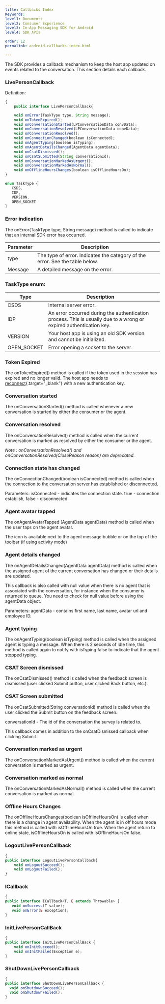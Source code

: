 ```yaml
---
title: Callbacks Index
Keywords:
level1: Documents
level2: Consumer Experience
level3: In-App Messaging SDK for Android
level4: SDK APIs

order: 12
permalink: android-callbacks-index.html

---
```


The SDK provides a callback mechanism to keep the host app updated on events related to the conversation. This section details each callback.

### LivePersonCallback 

Definition:

```javascript
{
    public interface LivePersonCallback{

    void onError(TaskType type, String message);
    void onTokenExpired();
    void onConversationStarted(LPConversationData convData);
    void onConversationResolved(LPConversationData convData);
    void onConversationResolved();
    void onConnectionChanged(boolean isConnected);
    void onAgentTyping(boolean isTyping);
    void onAgentDetailsChanged(AgentData agentData);
    void onCsatDismissed();
    void onCsatSubmitted(String conversationId);
    void onConversationMarkedAsUrgent();
    void onConversationMarkedAsNormal();
    void onOfflineHoursChanges(boolean isOfflineHoursOn);
}

enum TaskType {
   CSDS,
   IDP,
   VERSION,
   OPEN_SOCKET
}
```

###  Error indication

The onError(TaskType type, String message) method is called to indicate that an internal SDK error has occurred.

 | Parameter | Description                                                                  |   |
|-----------|------------------------------------------------------------------------------|---|
| type      | The type of error. Indicates the category of the error. See the table below. |   |
| Message   | A detailed message on the error.                                             |   |

###  TaskType enum:

 | Type                 | Description                                                                                                        |   |
|----------------------|--------------------------------------------------------------------------------------------------------------------|---|
| CSDS                 | Internal server error.                                                                                             |   |
| IDP                  | An error occurred during the authentication process. This is usually due to a wrong or expired authentication key. |   |
| VERSION              | Your host app is using an old SDK version and cannot be initialized.                                               |   |
| OPEN_SOCKET          | Error opening a socket to the server.                                                                              |   |

###  Token Expired

The onTokenExpired() method is called if the token used in the session has expired and no longer valid. The host app needs to [reconnect](android-reconnect.html){:target="_blank"} with a new authentication key.

###  Conversation started

The onConversationStarted() method is called whenever a new conversation is started by either the consumer or the agent.

###  Conversation resolved

The onConversationResolved() method is called when the current conversation is marked as resolved by either the consumer or the agent.

_Note : onConversationResolved() and onConversationResolved(CloseReason reason) are deprecated._

###  Connection state has changed

The onConnectionChanged(boolean isConnected) method is called when the connection to the conversation server has established or disconnected.

Parameters:
isConnected - indicates the connection state. true - connection establish, false - disconnected.

###  Agent avatar tapped

The onAgentAvatarTapped (AgentData agentData) method is called when the user taps on the agent avatar. 

The icon is available next to the agent message bubble or on the top of the toolbar (if using activity mode)

###  Agent details changed

The onAgentDetailsChanged(AgentData agentData) method is called when the assigned agent of the current conversation has changed or their details are updated. 

This callback is also called with null value when there is no agent that is associated with the conversation, for instance when the consumer is returned to queue. You need to check for null value before using the agentData object.

Parameters:
agentData - contains first name, last name, avatar url and employee ID. 

###  Agent typing

The onAgentTyping(boolean isTyping) method is called when the assigned agent is typing a message. When there is 2 seconds of idle time, this method is called again to notify with isTyping false to indicate that the agent stopped typing.

###  CSAT Screen dismissed

The onCsatDismissed() method is called when the feedback screen is dismissed (user clicked Submit button, user clicked Back button, etc.).

###  CSAT Screen submitted

The onCsatSubmitted(String conversationId) method is called when the user clicked the Submit button on the feedback screen. 

conversationId - The id of the conversation the survey is related to. 

This callback comes in addition to the onCsatDismissed callback when clicking Submit .

###  Conversation marked as urgent

The onConversationMarkedAsUrgent() method is called when the current conversation is marked as urgent.

###  Conversation marked as normal

The onConversationMarkedAsNormal() method is called when the current conversation is marked as normal.

###  Offline Hours Changes

The onOfflineHoursChanges(boolean isOfflineHoursOn) is called when there is a change in agent availability. When the agent is in off hours mode this method is called with isOfflineHoursOn true. When the agent return to online state, isOfflineHoursOn is called with isOfflineHoursOn false.

### LogoutLivePersonCallback

```javascript
{
public interface LogoutLivePersonCallback{
    void onLogoutSucceed();
    void onLogoutFailed();
}
```

### ICallback

```javascript
{
public interface ICallback<T, E extends Throwable> {
   void onSuccess(T value);
   void onError(E exception);
}
```

### InitLivePersonCallBack

```javascript
{
public interface InitLivePersonCallBack {
    void onInitSucceed();
    void onInitFailed(Exception e);
}
```

### ShutDownLivePersonCallback

```javascript
{
public interface ShutDownLivePersonCallback {
  void onShutdownSucceed();
  void onShutdownFailed();
}
```
